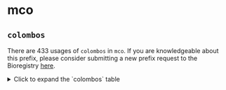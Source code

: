 # mco

## `colombos`

There are 433 usages of `colombos` in `mco`.
If you are knowledgeable about this prefix, please consider submitting a new prefix
request to the Bioregistry [here](https://github.com/biopragmatics/bioregistry/issues/new?assignees=cthoyt&labels=New%2CPrefix&template=new-prefix.yml&title=%5BResource%5D%3A%20colombos).

<details>
<summary>Click to expand the `colombos` table</summary>

| curie                                   |   usages | nodes                                                     |
|-----------------------------------------|----------|-----------------------------------------------------------|
| colombos:MEDIUM.PENASSAY                |        1 | [MCO:0000033](http://purl.obolibrary.org/obo/MCO_0000033) |
| colombos:GraL.OVEREXPRESSION            |        1 | [MCO:0000041](http://purl.obolibrary.org/obo/MCO_0000041) |
| colombos:OD600                          |        1 | [MCO:0000059](http://purl.obolibrary.org/obo/MCO_0000059) |
| colombos:OD600:0.6-0.3                  |        1 | [MCO:0000060](http://purl.obolibrary.org/obo/MCO_0000060) |
| colombos:OD600:0.25                     |        1 | [MCO:0000062](http://purl.obolibrary.org/obo/MCO_0000062) |
| colombos:OD600:1.5                      |        1 | [MCO:0000063](http://purl.obolibrary.org/obo/MCO_0000063) |
| colombos:OD600:0.5                      |        1 | [MCO:0000064](http://purl.obolibrary.org/obo/MCO_0000064) |
| colombos:OD600:0.5-0.1                  |        1 | [MCO:0000066](http://purl.obolibrary.org/obo/MCO_0000066) |
| colombos:greA_b3181.OVEREXPRESSION      |        1 | [MCO:0000070](http://purl.obolibrary.org/obo/MCO_0000070) |
| colombos:GROWTH.PLANKTONIC              |        1 | [MCO:0000085](http://purl.obolibrary.org/obo/MCO_0000085) |
| colombos:arcA_b4401.DELETION            |        1 | [MCO:0000093](http://purl.obolibrary.org/obo/MCO_0000093) |
| colombos:cra.DELETION                   |        1 | [MCO:0000095](http://purl.obolibrary.org/obo/MCO_0000095) |
| colombos:crp_b3357.DELETION             |        1 | [MCO:0000096](http://purl.obolibrary.org/obo/MCO_0000096) |
| colombos:fhlA_b2731.DELETION            |        1 | [MCO:0000098](http://purl.obolibrary.org/obo/MCO_0000098) |
| colombos:fnr_b1334.DELETION             |        1 | [MCO:0000099](http://purl.obolibrary.org/obo/MCO_0000099) |
| colombos:ihfB_b0912.DELETION            |        1 | [MCO:0000103](http://purl.obolibrary.org/obo/MCO_0000103) |
| colombos:lrp_b0889.DELETION             |        1 | [MCO:0000104](http://purl.obolibrary.org/obo/MCO_0000104) |
| colombos:narL_b1221.DELETION            |        1 | [MCO:0000109](http://purl.obolibrary.org/obo/MCO_0000109) |
| colombos:oxyR_b3961.DELETION            |        1 | [MCO:0000111](http://purl.obolibrary.org/obo/MCO_0000111) |
| colombos:relA_b2784.DELETION            |        1 | [MCO:0000113](http://purl.obolibrary.org/obo/MCO_0000113) |
| colombos:rpoS_b2741.DELETION            |        1 | [MCO:0000114](http://purl.obolibrary.org/obo/MCO_0000114) |
| colombos:sdiA_b1916.DELETION            |        1 | [MCO:0000116](http://purl.obolibrary.org/obo/MCO_0000116) |
| colombos:soxR_b4063.DELETION            |        1 | [MCO:0000117](http://purl.obolibrary.org/obo/MCO_0000117) |
| colombos:soxS_b4062.DELETION            |        1 | [MCO:0000119](http://purl.obolibrary.org/obo/MCO_0000119) |
| colombos:spoT_b3650.DELETION            |        1 | [MCO:0000120](http://purl.obolibrary.org/obo/MCO_0000120) |
| colombos:HEATSHOCK                      |        1 | [MCO:0000172](http://purl.obolibrary.org/obo/MCO_0000172) |
| colombos:rpoE_b2573.OVEREXPRESSION      |        1 | [MCO:0000195](http://purl.obolibrary.org/obo/MCO_0000195) |
| colombos:TEMPERATURE:30°C               |        1 | [MCO:0000197](http://purl.obolibrary.org/obo/MCO_0000197) |
| colombos:TEMPERATURE:32°C               |        1 | [MCO:0000198](http://purl.obolibrary.org/obo/MCO_0000198) |
| colombos:TEMPERATURE:37°C               |        1 | [MCO:0000199](http://purl.obolibrary.org/obo/MCO_0000199) |
| colombos:GLUCOSE:2_g/L                  |        1 | [MCO:0000278](http://purl.obolibrary.org/obo/MCO_0000278) |
| colombos:GROWTH.PHASE_UNKNOWN           |        1 | [MCO:0000342](http://purl.obolibrary.org/obo/MCO_0000342) |
| colombos:pH:5                           |        1 | [MCO:0000356](http://purl.obolibrary.org/obo/MCO_0000356) |
| colombos:pH:5+2                         |        1 | [MCO:0000360](http://purl.obolibrary.org/obo/MCO_0000360) |
| colombos:pH:7.6                         |        1 | [MCO:0000361](http://purl.obolibrary.org/obo/MCO_0000361) |
| colombos:GROWTH.LAG                     |        1 | [MCO:0000364](http://purl.obolibrary.org/obo/MCO_0000364) |
| colombos:GROWTH.EXPONENTIAL:+1          |        1 | [MCO:0000366](http://purl.obolibrary.org/obo/MCO_0000366) |
| colombos:GROWTH.TRANSITION              |        1 | [MCO:0000367](http://purl.obolibrary.org/obo/MCO_0000367) |
| colombos:GROWTH.STATIONARY              |        1 | [MCO:0000368](http://purl.obolibrary.org/obo/MCO_0000368) |
| colombos:leuO.OVEREXPRESSION            |        1 | [MCO:0000377](http://purl.obolibrary.org/obo/MCO_0000377) |
| colombos:GROWTH_RATE:0.11-0.03h-1       |        1 | [MCO:0000386](http://purl.obolibrary.org/obo/MCO_0000386) |
| colombos:GROWTH_RATE:0.11h-1            |        1 | [MCO:0000387](http://purl.obolibrary.org/obo/MCO_0000387) |
| colombos:GROWTH_RATE:0.1h-1             |        1 | [MCO:0000388](http://purl.obolibrary.org/obo/MCO_0000388) |
| colombos:GROWTH_RATE:0.2h-1             |        1 | [MCO:0000389](http://purl.obolibrary.org/obo/MCO_0000389) |
| colombos:GROWTH_RATE:0.11+0.10h-1       |        1 | [MCO:0000390](http://purl.obolibrary.org/obo/MCO_0000390) |
| colombos:GROWTH_RATE:0.11+0.15h-1       |        1 | [MCO:0000391](http://purl.obolibrary.org/obo/MCO_0000391) |
| colombos:GROWTH_RATE:0.46-0.17h-1       |        1 | [MCO:0000392](http://purl.obolibrary.org/obo/MCO_0000392) |
| colombos:GROWTH_RATE:0.2+0.1h-1         |        1 | [MCO:0000393](http://purl.obolibrary.org/obo/MCO_0000393) |
| colombos:GROWTH_RATE:0.11+0.20h-1       |        1 | [MCO:0000394](http://purl.obolibrary.org/obo/MCO_0000394) |
| colombos:GROWTH_RATE:0.11+0.25h-1       |        1 | [MCO:0000395](http://purl.obolibrary.org/obo/MCO_0000395) |
| colombos:GROWTH_RATE:0.46-0.07h-1       |        1 | [MCO:0000396](http://purl.obolibrary.org/obo/MCO_0000396) |
| colombos:GROWTH_RATE:0.1+0.3h-1         |        1 | [MCO:0000397](http://purl.obolibrary.org/obo/MCO_0000397) |
| colombos:GROWTH_RATE:0.46h-1            |        1 | [MCO:0000398](http://purl.obolibrary.org/obo/MCO_0000398) |
| colombos:GROWTH_RATE:0.11+0.37h-1       |        1 | [MCO:0000399](http://purl.obolibrary.org/obo/MCO_0000399) |
| colombos:GROWTH_RATE:0.1+0.5h-1         |        1 | [MCO:0000400](http://purl.obolibrary.org/obo/MCO_0000400) |
| colombos:GROWTH_RATE:0.1+0.6h-1         |        1 | [MCO:0000401](http://purl.obolibrary.org/obo/MCO_0000401) |
| colombos:gyrA_b2231.D82G_VARIANT        |        1 | [MCO:0000402](http://purl.obolibrary.org/obo/MCO_0000402) |
| colombos:hha_b0460.13D6_VARIANT         |        1 | [MCO:0000403](http://purl.obolibrary.org/obo/MCO_0000403) |
| colombos:hha_b0460.24E9_VARIANT         |        1 | [MCO:0000404](http://purl.obolibrary.org/obo/MCO_0000404) |
| colombos:fhlA_b2731.133_VARIANT         |        1 | [MCO:0000405](http://purl.obolibrary.org/obo/MCO_0000405) |
| colombos:hns_b1237.K57N_VARIANT         |        1 | [MCO:0000406](http://purl.obolibrary.org/obo/MCO_0000406) |
| colombos:mqsR_b3022.2-1_VARIANT         |        1 | [MCO:0000407](http://purl.obolibrary.org/obo/MCO_0000407) |
| colombos:KANAMYCIN:30µg/ml              |        1 | [MCO:0000408](http://purl.obolibrary.org/obo/MCO_0000408) |
| colombos:KANAMYCIN:5µg/ml               |        1 | [MCO:0000409](http://purl.obolibrary.org/obo/MCO_0000409) |
| colombos:SODIUM_BENZOATE:0+0.5%_vol/vol |        1 | [MCO:0000410](http://purl.obolibrary.org/obo/MCO_0000410) |
| colombos:CORM-3:100uM                   |        1 | [MCO:0000411](http://purl.obolibrary.org/obo/MCO_0000411) |
| colombos:IAA:0.5mM                      |        1 | [MCO:0000412](http://purl.obolibrary.org/obo/MCO_0000412) |
| colombos:CO2:5%VOL                      |        1 | [MCO:0000413](http://purl.obolibrary.org/obo/MCO_0000413) |
| colombos:GALACTOSE:4g/L                 |        1 | [MCO:0000414](http://purl.obolibrary.org/obo/MCO_0000414) |
| colombos:LACTOSE:0.15%                  |        1 | [MCO:0000415](http://purl.obolibrary.org/obo/MCO_0000415) |
| colombos:GLYCINE_BETAINE:1mM            |        1 | [MCO:0000416](http://purl.obolibrary.org/obo/MCO_0000416) |
| colombos:GENTAMICIN:5µg/ml              |        1 | [MCO:0000417](http://purl.obolibrary.org/obo/MCO_0000417) |
| colombos:CEFOTAXIME:0.13µg/ml           |        1 | [MCO:0000418](http://purl.obolibrary.org/obo/MCO_0000418) |
| colombos:MEVALONATE:0.01M               |        1 | [MCO:0000419](http://purl.obolibrary.org/obo/MCO_0000419) |
| colombos:MEVALONATE:0.02M               |        1 | [MCO:0000420](http://purl.obolibrary.org/obo/MCO_0000420) |
| colombos:PEROXYNITRITE:300µM            |        1 | [MCO:0000421](http://purl.obolibrary.org/obo/MCO_0000421) |
| colombos:AMOXICILLIN:1μg/ml             |        1 | [MCO:0000422](http://purl.obolibrary.org/obo/MCO_0000422) |
| colombos:GLYPHOSATE:0.2M                |        1 | [MCO:0000423](http://purl.obolibrary.org/obo/MCO_0000423) |
| colombos:CISPLATIN:150uM                |        1 | [MCO:0000424](http://purl.obolibrary.org/obo/MCO_0000424) |
| colombos:BUTANOL:0.8volume_%            |        1 | [MCO:0000426](http://purl.obolibrary.org/obo/MCO_0000426) |
| colombos:BUTANOL:0.9volume_%            |        1 | [MCO:0000427](http://purl.obolibrary.org/obo/MCO_0000427) |
| colombos:BUTANOL:1volume_%              |        1 | [MCO:0000428](http://purl.obolibrary.org/obo/MCO_0000428) |
| colombos:ISOBUTANOL:0.5%volume/vo       |        1 | [MCO:0000429](http://purl.obolibrary.org/obo/MCO_0000429) |
| colombos:ISOBUTANOL:1%volume/vo         |        1 | [MCO:0000430](http://purl.obolibrary.org/obo/MCO_0000430) |
| colombos:AZLOCILLIN:10μg/ml             |        1 | [MCO:0000431](http://purl.obolibrary.org/obo/MCO_0000431) |
| colombos:KCN:100µM                      |        1 | [MCO:0000432](http://purl.obolibrary.org/obo/MCO_0000432) |
| colombos:CEFSULODIN:10µg/ml             |        1 | [MCO:0000433](http://purl.obolibrary.org/obo/MCO_0000433) |
| colombos:CEFSULODIN:60µg/ml             |        1 | [MCO:0000434](http://purl.obolibrary.org/obo/MCO_0000434) |
| colombos:ENROFLOXACINE:0.125µg/ml       |        1 | [MCO:0000435](http://purl.obolibrary.org/obo/MCO_0000435) |
| colombos:ENROFLOXACINE:128µg/ml         |        1 | [MCO:0000436](http://purl.obolibrary.org/obo/MCO_0000436) |
| colombos:MANOSE:+1%                     |        1 | [MCO:0000437](http://purl.obolibrary.org/obo/MCO_0000437) |
| colombos:ERYTHROMYCIN:0.075_g/L         |        1 | [MCO:0000438](http://purl.obolibrary.org/obo/MCO_0000438) |
| colombos:MECILLINAM:0.03µg/ml           |        1 | [MCO:0000439](http://purl.obolibrary.org/obo/MCO_0000439) |
| colombos:MECILLINAM:0.3µg/ml            |        1 | [MCO:0000440](http://purl.obolibrary.org/obo/MCO_0000440) |
| colombos:BICYCLOMYCIN:100mcg/ml         |        1 | [MCO:0000441](http://purl.obolibrary.org/obo/MCO_0000441) |
| colombos:BICYCLOMYCIN:10mcg/ml          |        1 | [MCO:0000442](http://purl.obolibrary.org/obo/MCO_0000442) |
| colombos:BICYCLOMYCIN:25mcg/ml          |        1 | [MCO:0000443](http://purl.obolibrary.org/obo/MCO_0000443) |
| colombos:IPTG:1mM                       |        1 | [MCO:0000444](http://purl.obolibrary.org/obo/MCO_0000444) |
| colombos:IPTG:2mM                       |        1 | [MCO:0000445](http://purl.obolibrary.org/obo/MCO_0000445) |
| colombos:SHX:0.5mg/ml                   |        1 | [MCO:0000446](http://purl.obolibrary.org/obo/MCO_0000446) |
| colombos:ISOPENTENOL:0.2vol%            |        1 | [MCO:0000447](http://purl.obolibrary.org/obo/MCO_0000447) |
| colombos:AMPICILIN:20µg/ml              |        1 | [MCO:0000448](http://purl.obolibrary.org/obo/MCO_0000448) |
| colombos:AMPICILIN:5µg/ml               |        1 | [MCO:0000449](http://purl.obolibrary.org/obo/MCO_0000449) |
| colombos:H2O2:0.01mM                    |        1 | [MCO:0000450](http://purl.obolibrary.org/obo/MCO_0000450) |
| colombos:nrdB_b2235.OVEREXPRESSION      |        1 | [MCO:0000451](http://purl.obolibrary.org/obo/MCO_0000451) |
| colombos:umuD_b1183.OVEREXPRESSION      |        1 | [MCO:0000452](http://purl.obolibrary.org/obo/MCO_0000452) |
| colombos:recA_b2699.OVEREXPRESSION      |        1 | [MCO:0000453](http://purl.obolibrary.org/obo/MCO_0000453) |
| colombos:cpxR_b3912.OVEREXPRESSION      |        1 | [MCO:0000454](http://purl.obolibrary.org/obo/MCO_0000454) |
| colombos:nupC_b2393.OVEREXPRESSION      |        1 | [MCO:0000455](http://purl.obolibrary.org/obo/MCO_0000455) |
| colombos:galF_b2042.OVEREXPRESSION      |        1 | [MCO:0000456](http://purl.obolibrary.org/obo/MCO_0000456) |
| colombos:accA_b0185.OVEREXPRESSION      |        1 | [MCO:0000457](http://purl.obolibrary.org/obo/MCO_0000457) |
| colombos:mcrB_b4346.OVEREXPRESSION      |        1 | [MCO:0000458](http://purl.obolibrary.org/obo/MCO_0000458) |
| colombos:menC_b2261.OVEREXPRESSION      |        1 | [MCO:0000459](http://purl.obolibrary.org/obo/MCO_0000459) |
| colombos:cspF_b1558.OVEREXPRESSION      |        1 | [MCO:0000460](http://purl.obolibrary.org/obo/MCO_0000460) |
| colombos:dpiA_b0620.OVEREXPRESSION      |        1 | [MCO:0000461](http://purl.obolibrary.org/obo/MCO_0000461) |
| colombos:accC_b3256.OVEREXPRESSION      |        1 | [MCO:0000462](http://purl.obolibrary.org/obo/MCO_0000462) |
| colombos:ruvA_b1861.OVEREXPRESSION      |        1 | [MCO:0000463](http://purl.obolibrary.org/obo/MCO_0000463) |
| colombos:minD_b1175.OVEREXPRESSION      |        1 | [MCO:0000464](http://purl.obolibrary.org/obo/MCO_0000464) |
| colombos:uspA_b3495.OVEREXPRESSION      |        1 | [MCO:0000465](http://purl.obolibrary.org/obo/MCO_0000465) |
| colombos:folA_b0048.OVEREXPRESSION      |        1 | [MCO:0000466](http://purl.obolibrary.org/obo/MCO_0000466) |
| colombos:hlpA.OVEREXPRESSION            |        1 | [MCO:0000467](http://purl.obolibrary.org/obo/MCO_0000467) |
| colombos:xylR.OVEREXPRESSION            |        1 | [MCO:0000468](http://purl.obolibrary.org/obo/MCO_0000468) |
| colombos:pyrC_b1062.OVEREXPRESSION      |        1 | [MCO:0000469](http://purl.obolibrary.org/obo/MCO_0000469) |
| colombos:ghoS_b4128.OVEREXPRESSION      |        1 | [MCO:0000470](http://purl.obolibrary.org/obo/MCO_0000470) |
| colombos:ihfB_b0912.OVEREXPRESSION      |        1 | [MCO:0000471](http://purl.obolibrary.org/obo/MCO_0000471) |
| colombos:yebF_b1847.OVEREXPRESSION      |        1 | [MCO:0000472](http://purl.obolibrary.org/obo/MCO_0000472) |
| colombos:fadR_b1187.OVEREXPRESSION      |        1 | [MCO:0000473](http://purl.obolibrary.org/obo/MCO_0000473) |
| colombos:dinP_b0231.OVEREXPRESSION      |        1 | [MCO:0000474](http://purl.obolibrary.org/obo/MCO_0000474) |
| colombos:nrdA_b2234.OVEREXPRESSION      |        1 | [MCO:0000475](http://purl.obolibrary.org/obo/MCO_0000475) |
| colombos:holD_b4372.OVEREXPRESSION      |        1 | [MCO:0000476](http://purl.obolibrary.org/obo/MCO_0000476) |
| colombos:fklB_b4207.OVEREXPRESSION      |        1 | [MCO:0000477](http://purl.obolibrary.org/obo/MCO_0000477) |
| colombos:rpoS_b2741.OVEREXPRESSION      |        1 | [MCO:0000478](http://purl.obolibrary.org/obo/MCO_0000478) |
| colombos:mqsR_b3022.OVEREXPRESSION      |        1 | [MCO:0000479](http://purl.obolibrary.org/obo/MCO_0000479) |
| colombos:gyrI_b2009.OVEREXPRESSION      |        1 | [MCO:0000480](http://purl.obolibrary.org/obo/MCO_0000480) |
| colombos:greB_b3406.OVEREXPRESSION      |        1 | [MCO:0000481](http://purl.obolibrary.org/obo/MCO_0000481) |
| colombos:emrR.OVEREXPRESSION            |        1 | [MCO:0000482](http://purl.obolibrary.org/obo/MCO_0000482) |
| colombos:dinI_b1061.OVEREXPRESSION      |        1 | [MCO:0000483](http://purl.obolibrary.org/obo/MCO_0000483) |
| colombos:relE_b1563.OVEREXPRESSION      |        1 | [MCO:0000484](http://purl.obolibrary.org/obo/MCO_0000484) |
| colombos:mqsA_b3021.OVEREXPRESSION      |        1 | [MCO:0000485](http://purl.obolibrary.org/obo/MCO_0000485) |
| colombos:rpoH_b3461.OVEREXPRESSION      |        1 | [MCO:0000486](http://purl.obolibrary.org/obo/MCO_0000486) |
| colombos:yoeB_b4539.OVEREXPRESSION      |        1 | [MCO:0000487](http://purl.obolibrary.org/obo/MCO_0000487) |
| colombos:rimI_b4373.OVEREXPRESSION      |        1 | [MCO:0000488](http://purl.obolibrary.org/obo/MCO_0000488) |
| colombos:gyrA_b2231.OVEREXPRESSION      |        1 | [MCO:0000489](http://purl.obolibrary.org/obo/MCO_0000489) |
| colombos:minE_b1174.OVEREXPRESSION      |        1 | [MCO:0000490](http://purl.obolibrary.org/obo/MCO_0000490) |
| colombos:rstB_b1609.OVEREXPRESSION      |        1 | [MCO:0000491](http://purl.obolibrary.org/obo/MCO_0000491) |
| colombos:mazF_b2782.OVEREXPRESSION      |        1 | [MCO:0000492](http://purl.obolibrary.org/obo/MCO_0000492) |
| colombos:dnaN_b3701.OVEREXPRESSION      |        1 | [MCO:0000493](http://purl.obolibrary.org/obo/MCO_0000493) |
| colombos:uvrA_b4058.OVEREXPRESSION      |        1 | [MCO:0000494](http://purl.obolibrary.org/obo/MCO_0000494) |
| colombos:dnaT_b4362.OVEREXPRESSION      |        1 | [MCO:0000495](http://purl.obolibrary.org/obo/MCO_0000495) |
| colombos:ldrA_b4419.OVEREXPRESSION      |        1 | [MCO:0000496](http://purl.obolibrary.org/obo/MCO_0000496) |
| colombos:ruvC_b1863.OVEREXPRESSION      |        1 | [MCO:0000497](http://purl.obolibrary.org/obo/MCO_0000497) |
| colombos:sulA_b0958.OVEREXPRESSION      |        1 | [MCO:0000498](http://purl.obolibrary.org/obo/MCO_0000498) |
| colombos:sdiA_b1916.OVEREXPRESSION      |        1 | [MCO:0000499](http://purl.obolibrary.org/obo/MCO_0000499) |
| colombos:gcvR_b2479.OVEREXPRESSION      |        1 | [MCO:0000500](http://purl.obolibrary.org/obo/MCO_0000500) |
| colombos:dnaA_b3702.OVEREXPRESSION      |        1 | [MCO:0000501](http://purl.obolibrary.org/obo/MCO_0000501) |
| colombos:hcaR_b2537.OVEREXPRESSION      |        1 | [MCO:0000502](http://purl.obolibrary.org/obo/MCO_0000502) |
| colombos:murI_b3967.OVEREXPRESSION      |        1 | [MCO:0000503](http://purl.obolibrary.org/obo/MCO_0000503) |
| colombos:bglJ.OVEREXPRESSION            |        1 | [MCO:0000504](http://purl.obolibrary.org/obo/MCO_0000504) |
| colombos:accD_b2316.OVEREXPRESSION      |        1 | [MCO:0000505](http://purl.obolibrary.org/obo/MCO_0000505) |
| colombos:yfjF_b2618.OVEREXPRESSION      |        1 | [MCO:0000506](http://purl.obolibrary.org/obo/MCO_0000506) |
| colombos:rraA_b3929.OVEREXPRESSION      |        1 | [MCO:0000507](http://purl.obolibrary.org/obo/MCO_0000507) |
| colombos:menB_b2262.OVEREXPRESSION      |        1 | [MCO:0000508](http://purl.obolibrary.org/obo/MCO_0000508) |
| colombos:hscA_b2526.OVEREXPRESSION      |        1 | [MCO:0000509](http://purl.obolibrary.org/obo/MCO_0000509) |
| colombos:accB_b3255.OVEREXPRESSION      |        1 | [MCO:0000510](http://purl.obolibrary.org/obo/MCO_0000510) |
| colombos:zipA_b2412.OVEREXPRESSION      |        1 | [MCO:0000511](http://purl.obolibrary.org/obo/MCO_0000511) |
| colombos:crcB_b0624.OVEREXPRESSION      |        1 | [MCO:0000512](http://purl.obolibrary.org/obo/MCO_0000512) |
| colombos:sbcB_b2011.OVEREXPRESSION      |        1 | [MCO:0000513](http://purl.obolibrary.org/obo/MCO_0000513) |
| colombos:mcrC_b4345.OVEREXPRESSION      |        1 | [MCO:0000514](http://purl.obolibrary.org/obo/MCO_0000514) |
| colombos:lexA_b4043.OVEREXPRESSION      |        1 | [MCO:0000515](http://purl.obolibrary.org/obo/MCO_0000515) |
| colombos:bcp_b2480.OVEREXPRESSION       |        1 | [MCO:0000516](http://purl.obolibrary.org/obo/MCO_0000516) |
| colombos:crp_b3357.OVEREXPRESSION       |        1 | [MCO:0000517](http://purl.obolibrary.org/obo/MCO_0000517) |
| colombos:dam_b3387.OVEREXPRESSION       |        1 | [MCO:0000518](http://purl.obolibrary.org/obo/MCO_0000518) |
| colombos:dinJ_b0226.OVEREXPRESSION      |        1 | [MCO:0000519](http://purl.obolibrary.org/obo/MCO_0000519) |
| colombos:H2O2:0.3mM                     |        1 | [MCO:0000520](http://purl.obolibrary.org/obo/MCO_0000520) |
| colombos:era_b2566.OVEREXPRESSION       |        1 | [MCO:0000521](http://purl.obolibrary.org/obo/MCO_0000521) |
| colombos:fis_b3261.OVEREXPRESSION       |        1 | [MCO:0000522](http://purl.obolibrary.org/obo/MCO_0000522) |
| colombos:hha_b0460.OVEREXPRESSION       |        1 | [MCO:0000523](http://purl.obolibrary.org/obo/MCO_0000523) |
| colombos:lon_b0439.OVEREXPRESSION       |        1 | [MCO:0000524](http://purl.obolibrary.org/obo/MCO_0000524) |
| colombos:rsd_b3995.OVEREXPRESSION       |        1 | [MCO:0000525](http://purl.obolibrary.org/obo/MCO_0000525) |
| colombos:ybjN-b0853.OVEREXPRESSION      |        1 | [MCO:0000526](http://purl.obolibrary.org/obo/MCO_0000526) |
| colombos:aceE_b0114.DELETION            |        1 | [MCO:0000527](http://purl.obolibrary.org/obo/MCO_0000527) |
| colombos:adiA_b4117.DELETION            |        1 | [MCO:0000528](http://purl.obolibrary.org/obo/MCO_0000528) |
| colombos:appY_b0564.DELETION            |        1 | [MCO:0000529](http://purl.obolibrary.org/obo/MCO_0000529) |
| colombos:argR_b3237.DELETION            |        1 | [MCO:0000530](http://purl.obolibrary.org/obo/MCO_0000530) |
| colombos:cadA_b4131.DELETION            |        1 | [MCO:0000531](http://purl.obolibrary.org/obo/MCO_0000531) |
| colombos:cadB_b4132.DELETION            |        1 | [MCO:0000532](http://purl.obolibrary.org/obo/MCO_0000532) |
| colombos:cnu_b1625.DELETION             |        1 | [MCO:0000533](http://purl.obolibrary.org/obo/MCO_0000533) |
| colombos:cpxA_b3911.DELETION            |        1 | [MCO:0000534](http://purl.obolibrary.org/obo/MCO_0000534) |
| colombos:creb_b4398.DELETION            |        1 | [MCO:0000535](http://purl.obolibrary.org/obo/MCO_0000535) |
| colombos:crl_b0240.DELETION             |        1 | [MCO:0000536](http://purl.obolibrary.org/obo/MCO_0000536) |
| colombos:cueO_b0123.DELETION            |        1 | [MCO:0000537](http://purl.obolibrary.org/obo/MCO_0000537) |
| colombos:cysB_b1275.DELETION            |        1 | [MCO:0000538](http://purl.obolibrary.org/obo/MCO_0000538) |
| colombos:cysQ_b4214.DELETION            |        1 | [MCO:0000539](http://purl.obolibrary.org/obo/MCO_0000539) |
| colombos:dam_b3387.DELETION             |        1 | [MCO:0000540](http://purl.obolibrary.org/obo/MCO_0000540) |
| colombos:dksA_b0145.DELETION            |        1 | [MCO:0000541](http://purl.obolibrary.org/obo/MCO_0000541) |
| colombos:dnaJ_b0015.DELETION            |        1 | [MCO:0000542](http://purl.obolibrary.org/obo/MCO_0000542) |
| colombos:dppA_b3544.DELETION            |        1 | [MCO:0000543](http://purl.obolibrary.org/obo/MCO_0000543) |
| colombos:dppB_b3543.DELETION            |        1 | [MCO:0000544](http://purl.obolibrary.org/obo/MCO_0000544) |
| colombos:dppC_b3542.DELETION            |        1 | [MCO:0000545](http://purl.obolibrary.org/obo/MCO_0000545) |
| colombos:dppD_b3541.DELETION            |        1 | [MCO:0000546](http://purl.obolibrary.org/obo/MCO_0000546) |
| colombos:dppF_b3540.DELETION            |        1 | [MCO:0000547](http://purl.obolibrary.org/obo/MCO_0000547) |
| colombos:eno_b2779.DELETION             |        1 | [MCO:0000548](http://purl.obolibrary.org/obo/MCO_0000548) |
| colombos:fis_b3261.DELETION             |        1 | [MCO:0000549](http://purl.obolibrary.org/obo/MCO_0000549) |
| colombos:flhC_b1891.DELETION            |        1 | [MCO:0000550](http://purl.obolibrary.org/obo/MCO_0000550) |
| colombos:flhD_b1892.DELETION            |        1 | [MCO:0000551](http://purl.obolibrary.org/obo/MCO_0000551) |
| colombos:fur_b0683.DELETION             |        1 | [MCO:0000552](http://purl.obolibrary.org/obo/MCO_0000552) |
| colombos:gadB_b1493.DELETION            |        1 | [MCO:0000553](http://purl.obolibrary.org/obo/MCO_0000553) |
| colombos:gadW_b3515.DELETION            |        1 | [MCO:0000554](http://purl.obolibrary.org/obo/MCO_0000554) |
| colombos:gadX_b3516.DELETION            |        1 | [MCO:0000555](http://purl.obolibrary.org/obo/MCO_0000555) |
| colombos:gcvP_b2903.DELETION            |        1 | [MCO:0000556](http://purl.obolibrary.org/obo/MCO_0000556) |
| colombos:gcvT_b2905.DELETION            |        1 | [MCO:0000557](http://purl.obolibrary.org/obo/MCO_0000557) |
| colombos:gss_b2988.DELETION             |        1 | [MCO:0000558](http://purl.obolibrary.org/obo/MCO_0000558) |
| colombos:had_b2496.DELETION             |        1 | [MCO:0000560](http://purl.obolibrary.org/obo/MCO_0000560) |
| colombos:hcaR_b2537.DELETION            |        1 | [MCO:0000561](http://purl.obolibrary.org/obo/MCO_0000561) |
| colombos:hdeA_b3510.DELETION            |        1 | [MCO:0000562](http://purl.obolibrary.org/obo/MCO_0000562) |
| colombos:hdeB_b3509.DELETION            |        1 | [MCO:0000563](http://purl.obolibrary.org/obo/MCO_0000563) |
| colombos:hfq_b4172.DELETION             |        1 | [MCO:0000564](http://purl.obolibrary.org/obo/MCO_0000564) |
| colombos:hha_b0460.DELETION             |        1 | [MCO:0000565](http://purl.obolibrary.org/obo/MCO_0000565) |
| colombos:hmp_b2552.DELETION             |        1 | [MCO:0000566](http://purl.obolibrary.org/obo/MCO_0000566) |
| colombos:hns_b1237.DELETION             |        1 | [MCO:0000567](http://purl.obolibrary.org/obo/MCO_0000567) |
| colombos:hslJ_b1379.DELETION            |        1 | [MCO:0000568](http://purl.obolibrary.org/obo/MCO_0000568) |
| colombos:ihfa_b1712.DELETION            |        1 | [MCO:0000569](http://purl.obolibrary.org/obo/MCO_0000569) |
| colombos:iscR_b2531.DELETION            |        1 | [MCO:0000570](http://purl.obolibrary.org/obo/MCO_0000570) |
| colombos:kdpE_b0694.DELETION            |        1 | [MCO:0000571](http://purl.obolibrary.org/obo/MCO_0000571) |
| colombos:ldcC_b0186.DELETION            |        1 | [MCO:0000572](http://purl.obolibrary.org/obo/MCO_0000572) |
| colombos:lexA3.DELETION                 |        1 | [MCO:0000573](http://purl.obolibrary.org/obo/MCO_0000573) |
| colombos:lon_b0439.DELETION             |        1 | [MCO:0000574](http://purl.obolibrary.org/obo/MCO_0000574) |
| colombos:lsrK_b1511.DELETION            |        1 | [MCO:0000575](http://purl.obolibrary.org/obo/MCO_0000575) |
| colombos:lsrR_b1512.DELETION            |        1 | [MCO:0000576](http://purl.obolibrary.org/obo/MCO_0000576) |
| colombos:luxS_b2687.DELETION            |        1 | [MCO:0000577](http://purl.obolibrary.org/obo/MCO_0000577) |
| colombos:mazF_b2782.DELETION            |        1 | [MCO:0000578](http://purl.obolibrary.org/obo/MCO_0000578) |
| colombos:melR_b4118.DELETION            |        1 | [MCO:0000579](http://purl.obolibrary.org/obo/MCO_0000579) |
| colombos:metJ_b3938.DELETION            |        1 | [MCO:0000580](http://purl.obolibrary.org/obo/MCO_0000580) |
| colombos:mgrR_b4698.DELETION            |        1 | [MCO:0000581](http://purl.obolibrary.org/obo/MCO_0000581) |
| colombos:mnmE_b3706.DELETION            |        1 | [MCO:0000582](http://purl.obolibrary.org/obo/MCO_0000582) |
| colombos:mntR_b0817.DELETION            |        1 | [MCO:0000583](http://purl.obolibrary.org/obo/MCO_0000583) |
| colombos:mqsR_b3022.DELETION            |        1 | [MCO:0000584](http://purl.obolibrary.org/obo/MCO_0000584) |
| colombos:mutS_b2733.DELETION            |        1 | [MCO:0000585](http://purl.obolibrary.org/obo/MCO_0000585) |
| colombos:narP_b2193.DELETION            |        1 | [MCO:0000586](http://purl.obolibrary.org/obo/MCO_0000586) |
| colombos:narX_b1222.DELETION            |        1 | [MCO:0000587](http://purl.obolibrary.org/obo/MCO_0000587) |
| colombos:norR_b2709.DELETION            |        1 | [MCO:0000588](http://purl.obolibrary.org/obo/MCO_0000588) |
| colombos:nusA_b3169.DELETION            |        1 | [MCO:0000589](http://purl.obolibrary.org/obo/MCO_0000589) |
| colombos:nusG_b3982.DELETION            |        1 | [MCO:0000590](http://purl.obolibrary.org/obo/MCO_0000590) |
| colombos:pgi_b4025.DELETION             |        1 | [MCO:0000591](http://purl.obolibrary.org/obo/MCO_0000591) |
| colombos:phoB_b0399.DELETION            |        1 | [MCO:0000592](http://purl.obolibrary.org/obo/MCO_0000592) |
| colombos:phoH_b1020.DELETION            |        1 | [MCO:0000593](http://purl.obolibrary.org/obo/MCO_0000593) |
| colombos:phoP_b1130.DELETION            |        1 | [MCO:0000594](http://purl.obolibrary.org/obo/MCO_0000594) |
| colombos:phoQ_b1129.DELETION            |        1 | [MCO:0000595](http://purl.obolibrary.org/obo/MCO_0000595) |
| colombos:phoU_b3724.DELETION            |        1 | [MCO:0000596](http://purl.obolibrary.org/obo/MCO_0000596) |
| colombos:pnp_b3164.DELETION             |        1 | [MCO:0000597](http://purl.obolibrary.org/obo/MCO_0000597) |
| colombos:ppsA_b1702.DELETION            |        1 | [MCO:0000598](http://purl.obolibrary.org/obo/MCO_0000598) |
| colombos:ptsN_b3204.DELETION            |        1 | [MCO:0000599](http://purl.obolibrary.org/obo/MCO_0000599) |
| colombos:qor_b4051.DELETION             |        1 | [MCO:0000600](http://purl.obolibrary.org/obo/MCO_0000600) |
| colombos:qseB_b3025.DELETION            |        1 | [MCO:0000601](http://purl.obolibrary.org/obo/MCO_0000601) |
| colombos:qseC_b3026.DELETION            |        1 | [MCO:0000602](http://purl.obolibrary.org/obo/MCO_0000602) |
| colombos:recA_b2699.DELETION            |        1 | [MCO:0000603](http://purl.obolibrary.org/obo/MCO_0000603) |
| colombos:recE_b1350.DELETION            |        1 | [MCO:0000604](http://purl.obolibrary.org/obo/MCO_0000604) |
| colombos:rhlB_b3780.DELETION            |        1 | [MCO:0000605](http://purl.obolibrary.org/obo/MCO_0000605) |
| colombos:ribB_b3041.DELETION            |        1 | [MCO:0000606](http://purl.obolibrary.org/obo/MCO_0000606) |
| colombos:rne_b1084.DELETION             |        1 | [MCO:0000607](http://purl.obolibrary.org/obo/MCO_0000607) |
| colombos:rng_b3247.DELETION             |        1 | [MCO:0000608](http://purl.obolibrary.org/obo/MCO_0000608) |
| colombos:rpoN_b3202.DELETION            |        1 | [MCO:0000609](http://purl.obolibrary.org/obo/MCO_0000609) |
| colombos:rraA_b3929.DELETION            |        1 | [MCO:0000610](http://purl.obolibrary.org/obo/MCO_0000610) |
| colombos:rseA_b2572.DELETION            |        1 | [MCO:0000611](http://purl.obolibrary.org/obo/MCO_0000611) |
| colombos:rutR_b1013.DELETION            |        1 | [MCO:0000612](http://purl.obolibrary.org/obo/MCO_0000612) |
| colombos:seqA_b0687.DELETION            |        1 | [MCO:0000613](http://purl.obolibrary.org/obo/MCO_0000613) |
| colombos:sgrR_b0069.DELETION            |        1 | [MCO:0000614](http://purl.obolibrary.org/obo/MCO_0000614) |
| colombos:sgrS_b4577.DELETION            |        1 | [MCO:0000615](http://purl.obolibrary.org/obo/MCO_0000615) |
| colombos:speA_b2938.DELETION            |        1 | [MCO:0000616](http://purl.obolibrary.org/obo/MCO_0000616) |
| colombos:speB_b2937.DELETION            |        1 | [MCO:0000617](http://purl.obolibrary.org/obo/MCO_0000617) |
| colombos:speC_b2965.DELETION            |        1 | [MCO:0000618](http://purl.obolibrary.org/obo/MCO_0000618) |
| colombos:speD_b0120.DELETION            |        1 | [MCO:0000619](http://purl.obolibrary.org/obo/MCO_0000619) |
| colombos:speE_b0121.DELETION            |        1 | [MCO:0000620](http://purl.obolibrary.org/obo/MCO_0000620) |
| colombos:speF_b0693.DELETION            |        1 | [MCO:0000621](http://purl.obolibrary.org/obo/MCO_0000621) |
| colombos:spy_b1743.DELETION             |        1 | [MCO:0000622](http://purl.obolibrary.org/obo/MCO_0000622) |
| colombos:stpA_b2669.DELETION            |        1 | [MCO:0000623](http://purl.obolibrary.org/obo/MCO_0000623) |
| colombos:sucA_b0726.DELETION            |        1 | [MCO:0000624](http://purl.obolibrary.org/obo/MCO_0000624) |
| colombos:sucB_b0727.DELETION            |        1 | [MCO:0000625](http://purl.obolibrary.org/obo/MCO_0000625) |
| colombos:tnaA_b3708.DELETION            |        1 | [MCO:0000626](http://purl.obolibrary.org/obo/MCO_0000626) |
| colombos:trpE_b1264.DELETION            |        1 | [MCO:0000627](http://purl.obolibrary.org/obo/MCO_0000627) |
| colombos:trpR_b4393.DELETION            |        1 | [MCO:0000628](http://purl.obolibrary.org/obo/MCO_0000628) |
| colombos:ubiE_b3833.DELETION            |        1 | [MCO:0000629](http://purl.obolibrary.org/obo/MCO_0000629) |
| colombos:ycaD_b0898.DELETION            |        1 | [MCO:0000630](http://purl.obolibrary.org/obo/MCO_0000630) |
| colombos:yceB_b1063.DELETION            |        1 | [MCO:0000631](http://purl.obolibrary.org/obo/MCO_0000631) |
| colombos:yceP_b1060.DELETION            |        1 | [MCO:0000632](http://purl.obolibrary.org/obo/MCO_0000632) |
| colombos:ycfR_b1112.DELETION            |        1 | [MCO:0000633](http://purl.obolibrary.org/obo/MCO_0000633) |
| colombos:ychH_b1205.DELETION            |        1 | [MCO:0000634](http://purl.obolibrary.org/obo/MCO_0000634) |
| colombos:ydcR_b1439.DELETION            |        1 | [MCO:0000635](http://purl.obolibrary.org/obo/MCO_0000635) |
| colombos:ygiN_b3029.DELETION            |        1 | [MCO:0000636](http://purl.obolibrary.org/obo/MCO_0000636) |
| colombos:ygiW_b3024.DELETION            |        1 | [MCO:0000637](http://purl.obolibrary.org/obo/MCO_0000637) |
| colombos:yjbJ_b4045.DELETION            |        1 | [MCO:0000638](http://purl.obolibrary.org/obo/MCO_0000638) |
| colombos:yjiR_b4340.DELETION            |        1 | [MCO:0000639](http://purl.obolibrary.org/obo/MCO_0000639) |
| colombos:yliH_b0836.DELETION            |        1 | [MCO:0000640](http://purl.obolibrary.org/obo/MCO_0000640) |
| colombos:ymgB_b1166.DELETION            |        1 | [MCO:0000641](http://purl.obolibrary.org/obo/MCO_0000641) |
| colombos:yncC_b1450.DELETION            |        1 | [MCO:0000642](http://purl.obolibrary.org/obo/MCO_0000642) |
| colombos:yqhC-b3010.DELETION            |        1 | [MCO:0000643](http://purl.obolibrary.org/obo/MCO_0000643) |
| colombos:cobB-b1120.DELETION            |        1 | [MCO:0000644](http://purl.obolibrary.org/obo/MCO_0000644) |
| colombos:nsrR-b4178.DELETION            |        1 | [MCO:0000645](http://purl.obolibrary.org/obo/MCO_0000645) |
| colombos:patZ-b2584.DELETION            |        1 | [MCO:0000646](http://purl.obolibrary.org/obo/MCO_0000646) |
| colombos:mazE-b2783.DELETION            |        1 | [MCO:0000647](http://purl.obolibrary.org/obo/MCO_0000647) |
| colombos:yjgI-b4249.DELETION            |        1 | [MCO:0000648](http://purl.obolibrary.org/obo/MCO_0000648) |
| colombos:ybjN-b0853.DELETION            |        1 | [MCO:0000649](http://purl.obolibrary.org/obo/MCO_0000649) |
| colombos:yjjP.DELETION                  |        1 | [MCO:0000650](http://purl.obolibrary.org/obo/MCO_0000650) |
| colombos:bglJ.DELETION                  |        1 | [MCO:0000651](http://purl.obolibrary.org/obo/MCO_0000651) |
| colombos:trpA.b1260.DELETION            |        1 | [MCO:0000652](http://purl.obolibrary.org/obo/MCO_0000652) |
| colombos:yjjQ.DELETION                  |        1 | [MCO:0000653](http://purl.obolibrary.org/obo/MCO_0000653) |
| colombos:rcsB.DELETION                  |        1 | [MCO:0000654](http://purl.obolibrary.org/obo/MCO_0000654) |
| colombos:rimO.DELETION                  |        1 | [MCO:0000655](http://purl.obolibrary.org/obo/MCO_0000655) |
| colombos:ycaO.DELETION                  |        1 | [MCO:0000657](http://purl.obolibrary.org/obo/MCO_0000657) |
| colombos:ldhA.DELETION                  |        1 | [MCO:0000658](http://purl.obolibrary.org/obo/MCO_0000658) |
| colombos:leuO.DELETION                  |        1 | [MCO:0000659](http://purl.obolibrary.org/obo/MCO_0000659) |
| colombos:yjgk.DELETION                  |        1 | [MCO:0000660](http://purl.obolibrary.org/obo/MCO_0000660) |
| colombos:qseF.DELETION                  |        1 | [MCO:0000661](http://purl.obolibrary.org/obo/MCO_0000661) |
| colombos:MEDIUM.HOST_INDIVIDUAL         |        1 | [MCO:0000662](http://purl.obolibrary.org/obo/MCO_0000662) |
| colombos:MEDIUM.MOPS_RICH               |        1 | [MCO:0000663](http://purl.obolibrary.org/obo/MCO_0000663) |
| colombos:MEDIUM.ACSH:+1                 |        1 | [MCO:0000664](http://purl.obolibrary.org/obo/MCO_0000664) |
| colombos:H2O2:+1mM                      |        1 | [MCO:0000665](http://purl.obolibrary.org/obo/MCO_0000665) |
| colombos:MEDIUM.SynH                    |        1 | [MCO:0000666](http://purl.obolibrary.org/obo/MCO_0000666) |
| colombos:MEDIUM.LT                      |        1 | [MCO:0000667](http://purl.obolibrary.org/obo/MCO_0000667) |
| colombos:MEDIUM.OSMOPROTECTANTS         |        1 | [MCO:0000668](http://purl.obolibrary.org/obo/MCO_0000668) |
| colombos:OD536                          |        1 | [MCO:0000669](http://purl.obolibrary.org/obo/MCO_0000669) |
| colombos:OD536:0.1                      |        1 | [MCO:0000670](http://purl.obolibrary.org/obo/MCO_0000670) |
| colombos:OD550                          |        1 | [MCO:0000671](http://purl.obolibrary.org/obo/MCO_0000671) |
| colombos:OD600:0.03                     |        1 | [MCO:0000672](http://purl.obolibrary.org/obo/MCO_0000672) |
| colombos:OD600:0.05                     |        1 | [MCO:0000673](http://purl.obolibrary.org/obo/MCO_0000673) |
| colombos:OD600:0.1                      |        1 | [MCO:0000674](http://purl.obolibrary.org/obo/MCO_0000674) |
| colombos:OD600:0.15                     |        1 | [MCO:0000675](http://purl.obolibrary.org/obo/MCO_0000675) |
| colombos:OD600:0.2                      |        1 | [MCO:0000676](http://purl.obolibrary.org/obo/MCO_0000676) |
| colombos:OD600:0.35                     |        1 | [MCO:0000677](http://purl.obolibrary.org/obo/MCO_0000677) |
| colombos:OD600:0.5+0.1                  |        1 | [MCO:0000678](http://purl.obolibrary.org/obo/MCO_0000678) |
| colombos:OD600:0.7                      |        1 | [MCO:0000679](http://purl.obolibrary.org/obo/MCO_0000679) |
| colombos:OD600:0.8                      |        1 | [MCO:0000680](http://purl.obolibrary.org/obo/MCO_0000680) |
| colombos:OD600:0.9                      |        1 | [MCO:0000681](http://purl.obolibrary.org/obo/MCO_0000681) |
| colombos:OD600:0.95                     |        1 | [MCO:0000682](http://purl.obolibrary.org/obo/MCO_0000682) |
| colombos:OD600:0.5+0.5                  |        1 | [MCO:0000683](http://purl.obolibrary.org/obo/MCO_0000683) |
| colombos:OD600:1.1                      |        1 | [MCO:0000684](http://purl.obolibrary.org/obo/MCO_0000684) |
| colombos:OD600:1.6                      |        1 | [MCO:0000685](http://purl.obolibrary.org/obo/MCO_0000685) |
| colombos:OD600:1.7                      |        1 | [MCO:0000686](http://purl.obolibrary.org/obo/MCO_0000686) |
| colombos:OD600:4+6                      |        1 | [MCO:0000687](http://purl.obolibrary.org/obo/MCO_0000687) |
| colombos:OD600:15                       |        1 | [MCO:0000688](http://purl.obolibrary.org/obo/MCO_0000688) |
| colombos:OD600:2                        |        1 | [MCO:0000689](http://purl.obolibrary.org/obo/MCO_0000689) |
| colombos:OD600:2.4                      |        1 | [MCO:0000690](http://purl.obolibrary.org/obo/MCO_0000690) |
| colombos:OD600:4                        |        1 | [MCO:0000691](http://purl.obolibrary.org/obo/MCO_0000691) |
| colombos:OD600:0.5+0.8                  |        1 | [MCO:0000692](http://purl.obolibrary.org/obo/MCO_0000692) |
| colombos:OD600:0.5+2.2                  |        1 | [MCO:0000693](http://purl.obolibrary.org/obo/MCO_0000693) |
| colombos:OD600:0.5+4.0                  |        1 | [MCO:0000694](http://purl.obolibrary.org/obo/MCO_0000694) |
| colombos:OD600:0.5+4.2                  |        1 | [MCO:0000695](http://purl.obolibrary.org/obo/MCO_0000695) |
| colombos:OD600:0.5+4.3                  |        1 | [MCO:0000696](http://purl.obolibrary.org/obo/MCO_0000696) |
| colombos:TEMPERATURE:20°C               |        1 | [MCO:0000697](http://purl.obolibrary.org/obo/MCO_0000697) |
| colombos:TEMPERATURE:25°C               |        1 | [MCO:0000698](http://purl.obolibrary.org/obo/MCO_0000698) |
| colombos:TEMPERATURE:26°C               |        1 | [MCO:0000699](http://purl.obolibrary.org/obo/MCO_0000699) |
| colombos:TEMPERATURE:33°C               |        1 | [MCO:0000700](http://purl.obolibrary.org/obo/MCO_0000700) |
| colombos:TEMPERATURE:34°C               |        1 | [MCO:0000701](http://purl.obolibrary.org/obo/MCO_0000701) |
| colombos:TEMPERATURE:35.7°C             |        1 | [MCO:0000702](http://purl.obolibrary.org/obo/MCO_0000702) |
| colombos:TEMPERATURE:30-7°C             |        1 | [MCO:0000703](http://purl.obolibrary.org/obo/MCO_0000703) |
| colombos:TEMPERATURE:37-21°C            |        1 | [MCO:0000704](http://purl.obolibrary.org/obo/MCO_0000704) |
| colombos:TEMPERATURE:37-22°C            |        1 | [MCO:0000705](http://purl.obolibrary.org/obo/MCO_0000705) |
| colombos:H2O2:2mM                       |        1 | [MCO:0000706](http://purl.obolibrary.org/obo/MCO_0000706) |
| colombos:TEMPERATURE:30+13°C            |        1 | [MCO:0000707](http://purl.obolibrary.org/obo/MCO_0000707) |
| colombos:TEMPERATURE:37+13°C            |        1 | [MCO:0000708](http://purl.obolibrary.org/obo/MCO_0000708) |
| colombos:TEMPERATURE:37+21°C            |        1 | [MCO:0000709](http://purl.obolibrary.org/obo/MCO_0000709) |
| colombos:TEMPERATURE:37+23°C            |        1 | [MCO:0000710](http://purl.obolibrary.org/obo/MCO_0000710) |
| colombos:TEMPERATURE:37+34°C            |        1 | [MCO:0000711](http://purl.obolibrary.org/obo/MCO_0000711) |
| colombos:TEMPERATURE:30+12°C            |        1 | [MCO:0000712](http://purl.obolibrary.org/obo/MCO_0000712) |
| colombos:TEMPERATURE:37+8°C             |        1 | [MCO:0000713](http://purl.obolibrary.org/obo/MCO_0000713) |
| colombos:pH:7-1.5                       |        1 | [MCO:0000714](http://purl.obolibrary.org/obo/MCO_0000714) |
| colombos:pH:7-2.5                       |        1 | [MCO:0000715](http://purl.obolibrary.org/obo/MCO_0000715) |
| colombos:pH:7-1.3                       |        1 | [MCO:0000716](http://purl.obolibrary.org/obo/MCO_0000716) |
| colombos:pH:7+1.5                       |        1 | [MCO:0000717](http://purl.obolibrary.org/obo/MCO_0000717) |
| colombos:pH:5+3.7                       |        1 | [MCO:0000718](http://purl.obolibrary.org/obo/MCO_0000718) |
| colombos:pH:7+4.8                       |        1 | [MCO:0000719](http://purl.obolibrary.org/obo/MCO_0000719) |
| colombos:pH:3.5                         |        1 | [MCO:0000720](http://purl.obolibrary.org/obo/MCO_0000720) |
| colombos:pH:5.3                         |        1 | [MCO:0000721](http://purl.obolibrary.org/obo/MCO_0000721) |
| colombos:pH:7.4                         |        1 | [MCO:0000722](http://purl.obolibrary.org/obo/MCO_0000722) |
| colombos:H2O2:5.88mM                    |        1 | [MCO:0000723](http://purl.obolibrary.org/obo/MCO_0000723) |
| colombos:H2O2:10mM                      |        1 | [MCO:0000724](http://purl.obolibrary.org/obo/MCO_0000724) |
| colombos:H2O2:20mM                      |        1 | [MCO:0000725](http://purl.obolibrary.org/obo/MCO_0000725) |
| colombos:H2O2:30mM                      |        1 | [MCO:0000726](http://purl.obolibrary.org/obo/MCO_0000726) |
| colombos:TPEN:10µM                      |        1 | [MCO:0000727](http://purl.obolibrary.org/obo/MCO_0000727) |
| colombos:PYRUVATE:2g/L                  |        1 | [MCO:0000728](http://purl.obolibrary.org/obo/MCO_0000728) |
| colombos:ACETATE:2_g/L                  |        1 | [MCO:0000729](http://purl.obolibrary.org/obo/MCO_0000729) |
| colombos:ALANINE:2_g/L                  |        1 | [MCO:0000730](http://purl.obolibrary.org/obo/MCO_0000730) |
| colombos:AUTO_INDUCER_2:0.1mM           |        1 | [MCO:0000731](http://purl.obolibrary.org/obo/MCO_0000731) |
| colombos:BENZALKONIUM_CHLORIDE:50ppm    |        1 | [MCO:0000732](http://purl.obolibrary.org/obo/MCO_0000732) |
| colombos:CCCP:800µM                     |        1 | [MCO:0000733](http://purl.obolibrary.org/obo/MCO_0000733) |
| colombos:ETHANOL:1.5%_volume/v          |        1 | [MCO:0000734](http://purl.obolibrary.org/obo/MCO_0000734) |
| colombos:ETHANOL:15%_volume/v           |        1 | [MCO:0000735](http://purl.obolibrary.org/obo/MCO_0000735) |
| colombos:ETHANOL:2%_volume/v            |        1 | [MCO:0000736](http://purl.obolibrary.org/obo/MCO_0000736) |
| colombos:ETHANOL:20%_volume/v           |        1 | [MCO:0000737](http://purl.obolibrary.org/obo/MCO_0000737) |
| colombos:ETHANOL:3%_volume/v            |        1 | [MCO:0000738](http://purl.obolibrary.org/obo/MCO_0000738) |
| colombos:ETHANOL:4%_volume/v            |        1 | [MCO:0000739](http://purl.obolibrary.org/obo/MCO_0000739) |
| colombos:FORMATE:0.02M                  |        1 | [MCO:0000740](http://purl.obolibrary.org/obo/MCO_0000740) |
| colombos:FeSO4:50uM                     |        1 | [MCO:0000741](http://purl.obolibrary.org/obo/MCO_0000741) |
| colombos:GLUCOSE:8.8_g/L                |        1 | [MCO:0000743](http://purl.obolibrary.org/obo/MCO_0000743) |
| colombos:GLYCEROL:0.001g/L              |        1 | [MCO:0000744](http://purl.obolibrary.org/obo/MCO_0000744) |
| colombos:GLYCEROL:+0.1g/L               |        1 | [MCO:0000745](http://purl.obolibrary.org/obo/MCO_0000745) |
| colombos:GLYCEROL:+4_g/Lg/L             |        1 | [MCO:0000746](http://purl.obolibrary.org/obo/MCO_0000746) |
| colombos:GLYCEROL:0.68g/L               |        1 | [MCO:0000747](http://purl.obolibrary.org/obo/MCO_0000747) |
| colombos:GLYCEROL:+1g/L                 |        1 | [MCO:0000748](http://purl.obolibrary.org/obo/MCO_0000748) |
| colombos:GLYCEROL:2g/L                  |        1 | [MCO:0000749](http://purl.obolibrary.org/obo/MCO_0000749) |
| colombos:INDOLE:0.5M                    |        1 | [MCO:0000752](http://purl.obolibrary.org/obo/MCO_0000752) |
| colombos:INDOLE:0.1mM                   |        1 | [MCO:0000753](http://purl.obolibrary.org/obo/MCO_0000753) |
| colombos:MMC:0.3µg/ml                   |        1 | [MCO:0000754](http://purl.obolibrary.org/obo/MCO_0000754) |
| colombos:MnCl2:0.00001M                 |        1 | [MCO:0000755](http://purl.obolibrary.org/obo/MCO_0000755) |
| colombos:NALIDIXIC_ACID:10µg/ml         |        1 | [MCO:0000756](http://purl.obolibrary.org/obo/MCO_0000756) |
| colombos:NALIDIXIC_ACID:100µg/ml        |        1 | [MCO:0000757](http://purl.obolibrary.org/obo/MCO_0000757) |
| colombos:NALIDIXIC_ACID:2µg/ml          |        1 | [MCO:0000758](http://purl.obolibrary.org/obo/MCO_0000758) |
| colombos:NITRATE:0.01M                  |        1 | [MCO:0000759](http://purl.obolibrary.org/obo/MCO_0000759) |
| colombos:NITRATE:0.02M                  |        1 | [MCO:0000760](http://purl.obolibrary.org/obo/MCO_0000760) |
| colombos:NORFLOXACIN:0.025µg/ml         |        1 | [MCO:0000761](http://purl.obolibrary.org/obo/MCO_0000761) |
| colombos:NORFLOXACIN:0.050µg/ml         |        1 | [MCO:0000762](http://purl.obolibrary.org/obo/MCO_0000762) |
| colombos:NORFLOXACIN:0.075µg/ml         |        1 | [MCO:0000763](http://purl.obolibrary.org/obo/MCO_0000763) |
| colombos:NORFLOXACIN:1.000µg/ml         |        1 | [MCO:0000764](http://purl.obolibrary.org/obo/MCO_0000764) |
| colombos:NORFLOXACIN:2.5µg/ml           |        1 | [MCO:0000765](http://purl.obolibrary.org/obo/MCO_0000765) |
| colombos:NaCl:0.3M                      |        1 | [MCO:0000766](http://purl.obolibrary.org/obo/MCO_0000766) |
| colombos:NaCl:0.55M                     |        1 | [MCO:0000767](http://purl.obolibrary.org/obo/MCO_0000767) |
| colombos:NaCl:1M                        |        1 | [MCO:0000768](http://purl.obolibrary.org/obo/MCO_0000768) |
| colombos:NaCl:1.37M                     |        1 | [MCO:0000769](http://purl.obolibrary.org/obo/MCO_0000769) |
| colombos:NaCl:2M                        |        1 | [MCO:0000770](http://purl.obolibrary.org/obo/MCO_0000770) |
| colombos:NaCl:2+1.5M                    |        1 | [MCO:0000771](http://purl.obolibrary.org/obo/MCO_0000771) |
| colombos:NaCl:4M                        |        1 | [MCO:0000772](http://purl.obolibrary.org/obo/MCO_0000772) |
| colombos:NaCl:2+2.5M                    |        1 | [MCO:0000773](http://purl.obolibrary.org/obo/MCO_0000773) |
| colombos:NaCl:2+3.5M                    |        1 | [MCO:0000774](http://purl.obolibrary.org/obo/MCO_0000774) |
| colombos:NaCl:2+3M                      |        1 | [MCO:0000775](http://purl.obolibrary.org/obo/MCO_0000775) |
| colombos:NaCl:10M                       |        1 | [MCO:0000776](http://purl.obolibrary.org/obo/MCO_0000776) |
| colombos:OCTANOIC_ACID:10mM             |        1 | [MCO:0000777](http://purl.obolibrary.org/obo/MCO_0000777) |
| colombos:PANTOTHENIC_ACID:1mg/L         |        1 | [MCO:0000778](http://purl.obolibrary.org/obo/MCO_0000778) |
| colombos:SUCROSE:1250mM                 |        1 | [MCO:0000779](http://purl.obolibrary.org/obo/MCO_0000779) |
| colombos:TELLURITE:0.05µg/ml            |        1 | [MCO:0000780](http://purl.obolibrary.org/obo/MCO_0000780) |
| colombos:TELLURITE:0.5µg/ml             |        1 | [MCO:0000781](http://purl.obolibrary.org/obo/MCO_0000781) |
| colombos:TETRACYCLINE:16µg/ml           |        1 | [MCO:0000782](http://purl.obolibrary.org/obo/MCO_0000782) |
| colombos:TETRACYCLINE:0.25µg/ml         |        1 | [MCO:0000783](http://purl.obolibrary.org/obo/MCO_0000783) |
| colombos:NANOPARTICLES.TiO2:100mg/l     |        1 | [MCO:0000785](http://purl.obolibrary.org/obo/MCO_0000785) |

</details>


